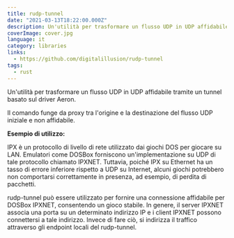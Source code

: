 ```yaml
---
title: rudp-tunnel
date: "2021-03-13T18:22:00.000Z"
description: Un'utilità per trasformare un flusso UDP in UDP affidabile tramite un tunnel basato sul driver Aeron.
coverImage: cover.jpg
language: it
category: libraries
links:
  - https://github.com/digitalillusion/rudp-tunnel
tags:
  - rust
---
```


Un'utilità per trasformare un flusso UDP in UDP affidabile tramite un tunnel basato sul driver Aeron.

Il comando funge da proxy tra l'origine e la destinazione del flusso UDP iniziale e non affidabile.

**Esempio di utilizzo:**

IPX è un protocollo di livello di rete utilizzato dai giochi DOS per giocare su LAN. Emulatori come DOSBox forniscono un'implementazione su UDP di tale protocollo chiamato IPXNET. Tuttavia, poiché IPX su Ethernet ha un tasso di errore inferiore rispetto a UDP su Internet, alcuni giochi potrebbero non comportarsi correttamente in presenza, ad esempio, di perdita di pacchetti.

rudp-tunnel può essere utilizzato per fornire una connessione affidabile per DOSBox IPXNET, consentendo un gioco stabile. In genere, il server IPXNET associa una porta su un determinato indirizzo IP e i client IPXNET possono connettersi a tale indirizzo. Invece di fare ciò, si indirizza il traffico attraverso gli endpoint locali del rudp-tunnel. 
 